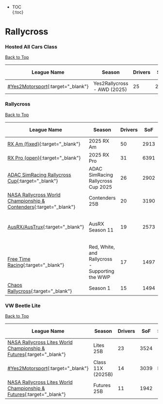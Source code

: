 * TOC  
{:toc}

# Rallycross

### Hosted All Cars Class

[Back to Top](#)  

| League Name | Season | Drivers | SoF | Setup | Upcoming Race | New York | London | Sydney |
|-------------------------------------------------------------------------------------------------------------|------------------------------|-------|----|-----|-------------|--------|------|------|
|[\#Yes2Motorsport](https://members.iracing.com/membersite/member/LeagueView.do?league=5789){:target="_blank"} |Yes2Rallycross \- AWD \(2025\) |25 |2458 |Fixed | | | | |

### Rallycross

[Back to Top](#)  

| League Name | Season | Drivers | SoF | Setup | Upcoming Race | New York | London | Sydney |
|-------------------------------------------------------------------------------------------------------------------------------------------|------------------------------------------------|-------|----|-----|--------------------|-----------------------------|-----------------------------|------------------------------|
|[RX Am \(fixed\)](https://members.iracing.com/membersite/member/LeagueView.do?league=10282){:target="_blank"} |2025 RX Am |50 |2913 | | | | | |
|[RX Pro \(open\)](https://members.iracing.com/membersite/member/LeagueView.do?league=9511){:target="_blank"} |2025 RX Pro |31 |6391 | | | | | |
|[ADAC SimRacing Rallycross Cup](https://members.iracing.com/membersite/member/LeagueView.do?league=12771){:target="_blank"} |ADAC SimRacing Rallycross Cup 2025 |26 |2902 |Fixed | | | | |
|[NASA Rallycross World Championship & Contenders](https://members.iracing.com/membersite/member/LeagueView.do?league=331){:target="_blank"} |Contenders 25B |20 |3190 | | | | | |
|[AusRX/AusTrux](https://members.iracing.com/membersite/member/LeagueView.do?league=6042){:target="_blank"} |AusRX Season 11 |19 |2573 | |Brands Hatch Circuit |Thu, September 25 05:30AM EDT |Thu, September 25 10:30AM BST |Thu, September 25 07:30PM AEST |
|[Free Time Racing](https://members.iracing.com/membersite/member/LeagueView.do?league=11526){:target="_blank"} |Red, White, and Rallycross \- Supporting the WWP |17 |1497 |Fixed | | | | |
|[Chaos Rallycross](https://members.iracing.com/membersite/member/LeagueView.do?league=12108){:target="_blank"} |Season 1 |15 |1494 | | | | | |

### VW Beetle Lite

[Back to Top](#)  

| League Name | Season | Drivers | SoF | Setup | Upcoming Race | New York | London | Sydney |
|-----------------------------------------------------------------------------------------------------------------------------------------------|-------------------|-------|----|-----|-------------|--------|------|------|
|[NASA Rallycross Lites World Championship & Futures](https://members.iracing.com/membersite/member/LeagueView.do?league=9036){:target="_blank"} |Lites 25B |23 |3524 | | | | | |
|[\#Yes2Motorsport](https://members.iracing.com/membersite/member/LeagueView.do?league=5789){:target="_blank"} |Class 11X \(2025B\) |14 |3039 |Fixed | | | | |
|[NASA Rallycross Lites World Championship & Futures](https://members.iracing.com/membersite/member/LeagueView.do?league=9036){:target="_blank"} |Futures 25B |11 |1942 | | | | | |


